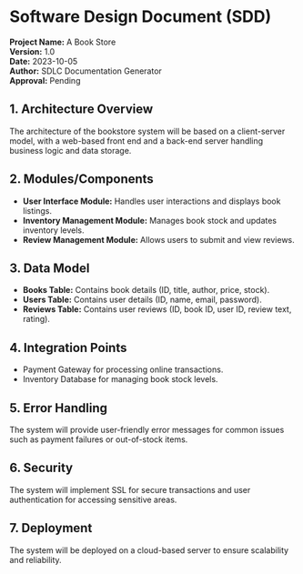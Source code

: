 # Software Design Document (SDD)

**Project Name:** A Book Store  
**Version:** 1.0  
**Date:** 2023-10-05  
**Author:** SDLC Documentation Generator  
**Approval:** Pending  

## 1. Architecture Overview  
The architecture of the bookstore system will be based on a client-server model, with a web-based front end and a back-end server handling business logic and data storage.

## 2. Modules/Components  
- **User Interface Module:** Handles user interactions and displays book listings.  
- **Inventory Management Module:** Manages book stock and updates inventory levels.  
- **Review Management Module:** Allows users to submit and view reviews.  

## 3. Data Model  
- **Books Table:** Contains book details (ID, title, author, price, stock).  
- **Users Table:** Contains user details (ID, name, email, password).  
- **Reviews Table:** Contains user reviews (ID, book ID, user ID, review text, rating).

## 4. Integration Points  
- Payment Gateway for processing online transactions.  
- Inventory Database for managing book stock levels.  

## 5. Error Handling  
The system will provide user-friendly error messages for common issues such as payment failures or out-of-stock items.

## 6. Security  
The system will implement SSL for secure transactions and user authentication for accessing sensitive areas.

## 7. Deployment  
The system will be deployed on a cloud-based server to ensure scalability and reliability.